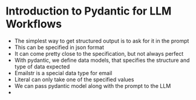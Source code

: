# Introduction to Pydantic for LLM Workflows

* The simplest way to get structured output is to ask for it in the prompt
* This can be specified in json format
* It can come pretty close to the specification, but not always perfect
* With pydantic, we define data models, that specifies the structure and type of data expected
* Emailstr is a special data type for email
* Literal can only take one of the specified values
* We can pass pydantic model along with the prompt to the LLM
*
